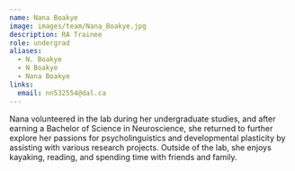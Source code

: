 ```yaml
---
name: Nana Boakye
image: images/team/Nana_Boakye.jpg
description: RA Trainee
role: undergrad
aliases:
  - N. Boakye
  - N Boakye
  - Nana Boakye
links:
  email: nn532554@dal.ca
---
```


Nana volunteered in the lab during her undergraduate studies, and after earning a Bachelor of Science in Neuroscience, she returned to further explore her passions for psycholinguistics and developmental plasticity by assisting with various research projects. Outside of the lab, she enjoys kayaking, reading, and spending time with friends and family.
